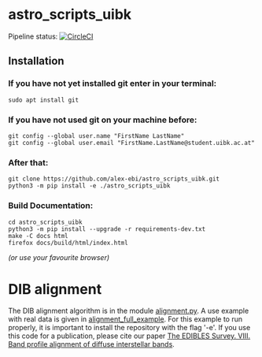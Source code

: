 # astro_scripts_uibk

Pipeline
status: [![CircleCI](https://circleci.com/gh/alex-ebi/astro_scripts_uibk.svg?style=svg)](https://app.circleci.com/pipelines/github/alex-ebi/astro_scripts_uibk)

## Installation

### If you have not yet installed git enter in your terminal:

```console
sudo apt install git
```

### If you have not used git on your machine before:

```console
git config --global user.name "FirstName LastName"
git config --global user.email "FirstName.LastName@student.uibk.ac.at"
```

### After that:

```console
git clone https://github.com/alex-ebi/astro_scripts_uibk.git
python3 -m pip install -e ./astro_scripts_uibk
```

### Build Documentation:

```console
cd astro_scripts_uibk
python3 -m pip install --upgrade -r requirements-dev.txt
make -C docs html
firefox docs/build/html/index.html 
```

*(or use your favourite browser)*

# DIB alignment

The DIB alignment algorithm is in the module [alignment.py](astro_scripts_uibk/alignment.py).
A use example with real data is given in [alignment_full_example](examples/alignment_full_example.py).
For this example to run properly, it is important to install the repository with the flag '-e'.
If you use this code for a publication, please cite our
paper [The EDIBLES Survey. VIII. Band profile alignment of diffuse interstellar bands](https://arxiv.org/abs/2403.00547).
